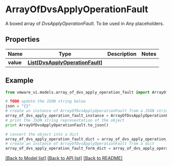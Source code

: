 # ArrayOfDvsApplyOperationFault

A boxed array of *DvsApplyOperationFault*. To be used in *Any* placeholders. 

## Properties
Name | Type | Description | Notes
------------ | ------------- | ------------- | -------------
**value** | [**List[DvsApplyOperationFault]**](DvsApplyOperationFault.md) |  | 

## Example

```python
from vmware_vi.models.array_of_dvs_apply_operation_fault import ArrayOfDvsApplyOperationFault

# TODO update the JSON string below
json = "{}"
# create an instance of ArrayOfDvsApplyOperationFault from a JSON string
array_of_dvs_apply_operation_fault_instance = ArrayOfDvsApplyOperationFault.from_json(json)
# print the JSON string representation of the object
print ArrayOfDvsApplyOperationFault.to_json()

# convert the object into a dict
array_of_dvs_apply_operation_fault_dict = array_of_dvs_apply_operation_fault_instance.to_dict()
# create an instance of ArrayOfDvsApplyOperationFault from a dict
array_of_dvs_apply_operation_fault_form_dict = array_of_dvs_apply_operation_fault.from_dict(array_of_dvs_apply_operation_fault_dict)
```
[[Back to Model list]](../README.md#documentation-for-models) [[Back to API list]](../README.md#documentation-for-api-endpoints) [[Back to README]](../README.md)


